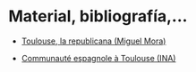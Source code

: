 # Material, bibliografía,...


* [Toulouse, la republicana (Miguel Mora)](http://blogs.elpais.com/aqui-paris/2013/05/toulouse-la-republicana.html)

* [Communauté espagnole à Toulouse (INA)](https://www.ina.fr/video/I07312009/communaute-espagnole-a-toulouse-video.html)
